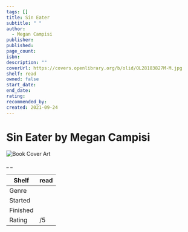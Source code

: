 ```yaml
---
tags: []
title: Sin Eater
subtitle: " "
author:
  - Megan Campisi
publisher:
published:
page_count:
isbn:
description: ""
coverUrl: https://covers.openlibrary.org/b/olid/OL28183827M-M.jpg
shelf: read
owned: false
start_date:
end_date:
rating:
recommended_by:
created: 2021-09-24
---
```


# Sin Eater by Megan Campisi

![Book Cover Art](https://covers.openlibrary.org/b/olid/OL28183827M-M.jpg)

_ _

| Shelf | read |
| --- | --- |
| Genre |  |
| Started |  |
| Finished |  |
| Rating | /5 |

